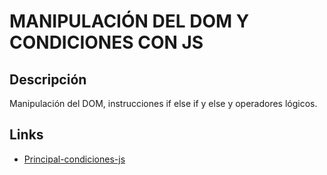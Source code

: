 # MANIPULACIÓN DEL DOM Y CONDICIONES CON JS

## Descripción
Manipulación del DOM, instrucciones if else if y else y operadores lógicos.

## Links
- [Principal-condiciones-js](https://elizabethnunez.github.io/desafio-js-condiciones/) 